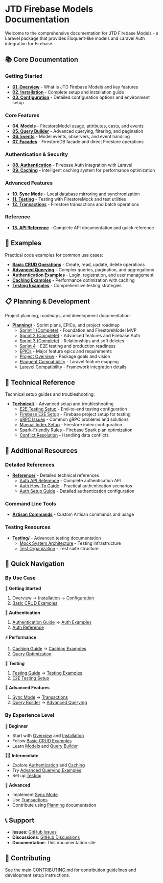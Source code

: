 # JTD Firebase Models Documentation

Welcome to the comprehensive documentation for JTD Firebase Models - a Laravel package that provides Eloquent-like models and Laravel Auth integration for Firebase.

## 📚 Core Documentation

### Getting Started
- **[01. Overview](01-overview.md)** - What is JTD Firebase Models and key features
- **[02. Installation](02-installation.md)** - Complete setup and installation guide
- **[03. Configuration](03-configuration.md)** - Detailed configuration options and environment setup

### Core Features
- **[04. Models](04-models.md)** - FirestoreModel usage, attributes, casts, and events
- **[05. Query Builder](05-query-builder.md)** - Advanced querying, filtering, and pagination
- **[06. Events](06-events.md)** - Model events, observers, and event handling
- **[07. Facades](07-facades.md)** - FirestoreDB facade and direct Firestore operations

### Authentication & Security
- **[08. Authentication](08-authentication.md)** - Firebase Auth integration with Laravel
- **[09. Caching](09-caching.md)** - Intelligent caching system for performance optimization

### Advanced Features
- **[10. Sync Mode](10-sync-mode.md)** - Local database mirroring and synchronization
- **[11. Testing](11-testing.md)** - Testing with FirestoreMock and test utilities
- **[12. Transactions](12-transactions.md)** - Firestore transactions and batch operations

### Reference
- **[13. API Reference](13-api-reference.md)** - Complete API documentation and quick reference

## 🚀 Examples

Practical code examples for common use cases:

- **[Basic CRUD Operations](Examples/basic-crud.md)** - Create, read, update, delete operations
- **[Advanced Querying](Examples/advanced-querying.md)** - Complex queries, pagination, and aggregations
- **[Authentication Examples](Examples/authentication-examples.md)** - Login, registration, and user management
- **[Caching Examples](Examples/caching-examples.md)** - Performance optimization with caching
- **[Testing Examples](Examples/testing-examples.md)** - Comprehensive testing strategies

## 📋 Planning & Development

Project planning, roadmaps, and development documentation:

- **[Planning/](Planning/)** - Sprint plans, EPICs, and project roadmap
  - [Sprint 1 (Complete)](Planning/Sprint1-Done.md) - Foundation and FirestoreModel MVP
  - [Sprint 2 (Complete)](Planning/Sprint2-Done.md) - Advanced features and Firebase Auth
  - [Sprint 3 (Complete)](Planning/Sprint3-Done.md) - Relationships and soft deletes
  - [Sprint 4](Planning/Sprint4.md) - E2E testing and production readiness
  - [EPICs](Planning/EPICS.md) - Major feature epics and requirements
  - [Project Overview](Planning/PROJECT_OVERVIEW.md) - Package goals and vision
  - [Eloquent Compatibility](Planning/ELOQUENT_COMPATIBILITY.md) - Laravel feature mapping
  - [Laravel Compatibility](Planning/LARAVEL_COMPATIBILITY.md) - Framework integration details

## 🔧 Technical Reference

Technical setup guides and troubleshooting:

- **[Technical/](Technical/)** - Advanced setup and troubleshooting
  - [E2E Testing Setup](Technical/E2E_TESTING.md) - End-to-end testing configuration
  - [Firebase E2E Setup](Technical/FIREBASE_E2E_SETUP.md) - Firebase project setup for testing
  - [gRPC Issues](Technical/GRPC_ISSUES.md) - Common gRPC problems and solutions
  - [Manual Index Setup](Technical/MANUAL_INDEX_SETUP.md) - Firestore index configuration
  - [Spark-Friendly Rules](Technical/SPARK_FRIENDLY_RULES.md) - Firebase Spark plan optimization
  - [Conflict Resolution](Technical/conflict-resolution.md) - Handling data conflicts

## 📖 Additional Resources

### Detailed References
- **[Reference/](Reference/)** - Detailed technical references
  - [Auth API Reference](Reference/AUTH.md) - Complete authentication API
  - [Auth How-To Guide](Reference/AUTH_HOWTO.md) - Practical authentication scenarios
  - [Auth Setup Guide](Reference/AUTH_SETUP.md) - Detailed authentication configuration

### Command Line Tools
- **[Artisan Commands](artisan-commands/)** - Custom Artisan commands and usage

### Testing Resources
- **[Testing/](testing/)** - Advanced testing documentation
  - [Mock System Architecture](testing/mock-system-architecture.md) - Testing infrastructure
  - [Test Organization](testing/test-organization-restructure.md) - Test suite structure

## 🎯 Quick Navigation

### By Use Case

**🚀 Getting Started**
1. [Overview](01-overview.md) → [Installation](02-installation.md) → [Configuration](03-configuration.md)
2. [Basic CRUD Examples](Examples/basic-crud.md)

**🔐 Authentication**
1. [Authentication Guide](08-authentication.md) → [Auth Examples](Examples/authentication-examples.md)
2. [Auth Reference](Reference/AUTH.md)

**⚡ Performance**
1. [Caching Guide](09-caching.md) → [Caching Examples](Examples/caching-examples.md)
2. [Query Optimization](Examples/advanced-querying.md)

**🧪 Testing**
1. [Testing Guide](11-testing.md) → [Testing Examples](Examples/testing-examples.md)
2. [E2E Testing Setup](Technical/E2E_TESTING.md)

**🔄 Advanced Features**
1. [Sync Mode](10-sync-mode.md) → [Transactions](12-transactions.md)
2. [Query Builder](05-query-builder.md) → [Advanced Querying](Examples/advanced-querying.md)

### By Experience Level

**👶 Beginner**
- Start with [Overview](01-overview.md) and [Installation](02-installation.md)
- Follow [Basic CRUD Examples](Examples/basic-crud.md)
- Learn [Models](04-models.md) and [Query Builder](05-query-builder.md)

**🧑‍💻 Intermediate**
- Explore [Authentication](08-authentication.md) and [Caching](09-caching.md)
- Try [Advanced Querying Examples](Examples/advanced-querying.md)
- Set up [Testing](11-testing.md)

**🚀 Advanced**
- Implement [Sync Mode](10-sync-mode.md)
- Use [Transactions](12-transactions.md)
- Contribute using [Planning](Planning/) documentation

## 📞 Support

- **Issues**: [GitHub Issues](https://github.com/jerthedev/firebase-models/issues)
- **Discussions**: [GitHub Discussions](https://github.com/jerthedev/firebase-models/discussions)
- **Documentation**: This documentation site

## 🤝 Contributing

See the main [CONTRIBUTING.md](../CONTRIBUTING.md) for contribution guidelines and development setup instructions.
